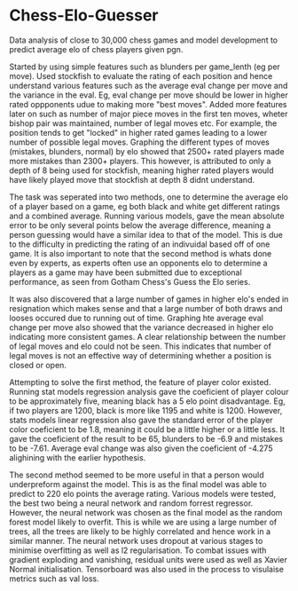 # Chess-Elo-Guesser
Data analysis of close to 30,000 chess games and model development to predict average elo of chess players given pgn.

Started by using simple features such as blunders per game_lenth (eg per move). Used stockfish to evaluate the rating of each position and hence understand various features such as the average eval change per move and the variance in the eval. Eg, eval change per move should be lower in higher rated oppponents udue to making more "best moves". Added more features later on such as number of major piece moves in the first ten moves, wheter bishop pair was maintained, number of legal moves etc. For example, the position tends to get "locked" in higher rated games leading to a lower number of possible legal moves. Graphing the different types of moves (mistakes, blunders, normal) by elo showed that 2500+ rated players made more mistakes than 2300+ players. This however, is attributed to only a depth of 8 being used for stockfish, meaning higher rated players would have likely played move that stockfish at depth 8 didnt understand.

The task was seperated into two methods, one to determine the average elo of a player based on a game, eg both black and white get different ratings and a combined average. 
Running various models, gave the mean absolute error to be only several points below the average difference, meaning a person guessing would have a similar idea to that of the model. This is due to the difficulty in predicting the rating of an indivuidal based off of one game. It is also important to note that the second method is whats done even by experts, as experts often use an opponents elo to determine a players as a game may have been submitted due to exceptional performance, as seen from Gotham Chess's Guess the Elo series.


It was also discovered that a large number of games in higher elo's ended in resignation which makes sense and that a large number of both draws and looses occured due to running out of time. Graphing hte average eval change per move also showed that the variance decreased in higher elo indicating more consistent games. A clear relationship between the number of legal moves and elo could not be seen. This indicates that number of legal moves is not an effective way of determining whether a position is closed or open. 

Attempting to solve the first method, the feature of player color existed. Running stat models regression analysis gave the coeficient of player colour to be approximately five, meaning black has a 5 elo point disadvantage. Eg, if two players are 1200, black is more like 1195 and white is 1200. However, stats models linear regression also gave the standard error of the player color coeficient to be 1.8, meaning it could be a little higher or a little less. It gave the coeficient of the result to be 65, blunders to be -6.9 and mistakes to be -7.61. Average eval change was also given the coeficient of -4.275 alighining with the earlier hypothesis.


The second method seemed to be more useful in that a person would underpreform against the model. This is as the final model was able to predict to 220 elo points the average rating. Various models were tested, the best two being a neural network and random forrest regressor. However, the neural network was chosen as the final model as the random forest model likely to overfit. This is while we are using a large number of trees, all the trees are likely to be highly correlated and hence work in a similar manner. The neural network uses dropout at various stages to minimise overfitting as well as l2 regularisation. To combat issues with gradient exploding and vanishing, residual units were used as well as Xavier Normal initialisation. Tensorboard was also used in the process to visulaise metrics such as val loss. 
